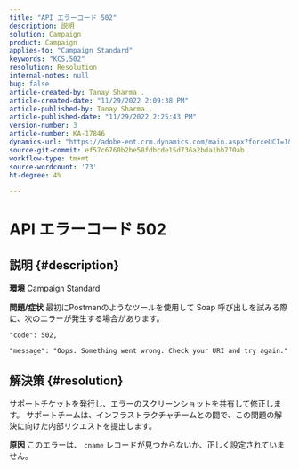 ```yaml
---
title: "API エラーコード 502"
description: 説明
solution: Campaign
product: Campaign
applies-to: "Campaign Standard"
keywords: "KCS,502"
resolution: Resolution
internal-notes: null
bug: false
article-created-by: Tanay Sharma .
article-created-date: "11/29/2022 2:09:38 PM"
article-published-by: Tanay Sharma .
article-published-date: "11/29/2022 2:25:43 PM"
version-number: 3
article-number: KA-17846
dynamics-url: "https://adobe-ent.crm.dynamics.com/main.aspx?forceUCI=1&pagetype=entityrecord&etn=knowledgearticle&id=dafdcc72-ef6f-ed11-9562-6045bd006239"
source-git-commit: ef57c6760b2be58fdbcde15d736a2bda1bb770ab
workflow-type: tm+mt
source-wordcount: '73'
ht-degree: 4%

---
```


# API エラーコード 502

## 説明 {#description}

<b>環境</b>
Campaign Standard


<b>問題/症状</b>
最初にPostmanのようなツールを使用して Soap 呼び出しを試みる際に、次のエラーが発生する場合があります。




```
"code": 502,
```




`"message": "Oops. Something went wrong. Check your URI and try again."`






## 解決策 {#resolution}


サポートチケットを発行し、エラーのスクリーンショットを共有して修正します。 サポートチームは、インフラストラクチャチームとの間で、この問題の解決に向けた内部リクエストを提出します。


<b>原因</b>
このエラーは、 `cname` レコードが見つからないか、正しく設定されていません。
